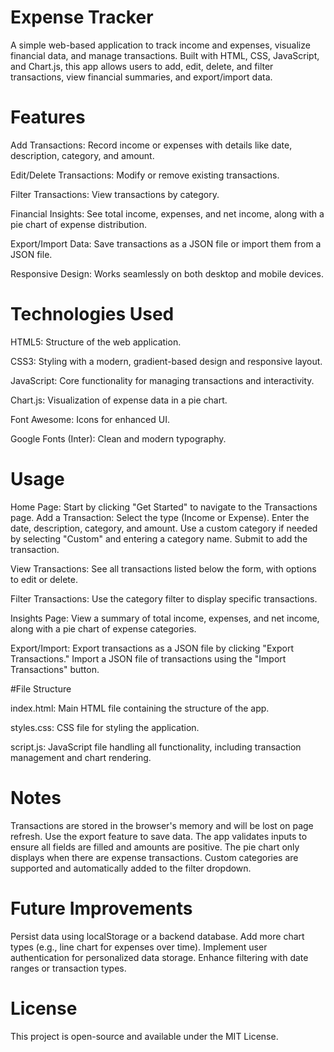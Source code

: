 # Expense Tracker

A simple web-based application to track income and expenses, visualize financial data, and manage transactions. Built with HTML, CSS, JavaScript, and Chart.js, this app allows users to add, edit, delete, and filter transactions, view financial summaries, and export/import data.

# Features

Add Transactions: Record income or expenses with details like date, description, category, and amount.

Edit/Delete Transactions: Modify or remove existing transactions.

Filter Transactions: View transactions by category.

Financial Insights: See total income, expenses, and net income, along with a pie chart of expense distribution.

Export/Import Data: Save transactions as a JSON file or import them from a JSON file.

Responsive Design: Works seamlessly on both desktop and mobile devices.

# Technologies Used

HTML5: Structure of the web application.

CSS3: Styling with a modern, gradient-based design and responsive layout.

JavaScript: Core functionality for managing transactions and interactivity.

Chart.js: Visualization of expense data in a pie chart.

Font Awesome: Icons for enhanced UI.

Google Fonts (Inter): Clean and modern typography.

# Usage

Home Page: Start by clicking "Get Started" to navigate to the Transactions page.
Add a Transaction:
Select the type (Income or Expense).
Enter the date, description, category, and amount.
Use a custom category if needed by selecting "Custom" and entering a category name.
Submit to add the transaction.

View Transactions: See all transactions listed below the form, with options to edit or delete.

Filter Transactions: Use the category filter to display specific transactions.

Insights Page: View a summary of total income, expenses, and net income, along with a pie chart of expense categories.

Export/Import:
Export transactions as a JSON file by clicking "Export Transactions."
Import a JSON file of transactions using the "Import Transactions" button.

#File Structure

index.html: Main HTML file containing the structure of the app.

styles.css: CSS file for styling the application.

script.js: JavaScript file handling all functionality, including transaction management and chart rendering.

# Notes

Transactions are stored in the browser's memory and will be lost on page refresh. Use the export feature to save data.
The app validates inputs to ensure all fields are filled and amounts are positive.
The pie chart only displays when there are expense transactions.
Custom categories are supported and automatically added to the filter dropdown.

# Future Improvements

Persist data using localStorage or a backend database.
Add more chart types (e.g., line chart for expenses over time).
Implement user authentication for personalized data storage.
Enhance filtering with date ranges or transaction types.

# License

This project is open-source and available under the MIT License.

